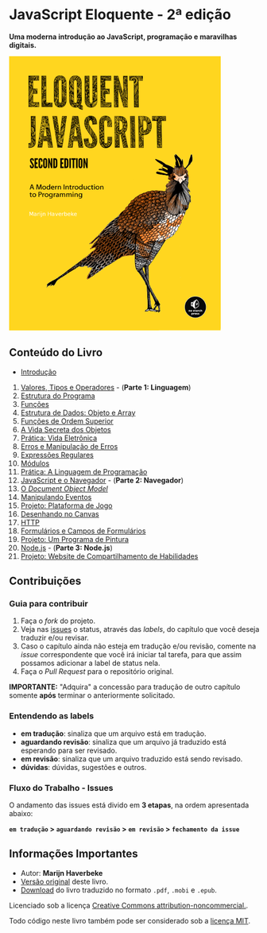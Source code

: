 # JavaScript Eloquente - 2ª edição

**Uma moderna introdução ao JavaScript, programação e maravilhas digitais.**

![JavaScript Eloquente](img/eloq-js.png)


## Conteúdo do Livro

- [Introdução](https://github.com/ericdouglas/eloquente-javascript/blob/master/chapters/00-introducao.md)
1. [Valores, Tipos e Operadores](https://github.com/ericdouglas/eloquente-javascript/blob/master/chapters/01-valores-tipos-operadores.md) - (**Parte 1: Linguagem**)
1. [Estrutura do Programa](https://github.com/ericdouglas/eloquente-javascript/blob/master/chapters/02-estrutura-do-programa.md)
1. [Funções](https://github.com/ericdouglas/eloquente-javascript/blob/master/chapters/03-funcoes.md)
1. [Estrutura de Dados: Objeto e Array](https://github.com/ericdouglas/eloquente-javascript/blob/master/chapters/04-estruturas-de-dados.md)
1. [Funções de Ordem Superior](https://github.com/ericdouglas/eloquente-javascript/blob/master/chapters/05-funcoes-de-ordem-superior.md)
1. [A Vida Secreta dos Objetos](https://github.com/ericdouglas/eloquente-javascript/blob/master/chapters/06-a-vida-secreta-dos-objetos.md)
1. [Prática: Vida Eletrônica](https://github.com/ericdouglas/eloquente-javascript/blob/master/chapters/07-pratica-vida-eletronica.md)
1. [Erros e Manipulação de Erros](https://github.com/ericdouglas/eloquente-javascript/blob/master/chapters/08-erros-e-manipulacao-de-erros.md)
1. [Expressões Regulares](https://github.com/ericdouglas/eloquente-javascript/blob/master/chapters/09-expressoes-regulares.md)
1. [Módulos](https://github.com/ericdouglas/eloquente-javascript/blob/master/chapters/10-modulos.md)
1. [Prática: A Linguagem de Programação](https://github.com/ericdouglas/eloquente-javascript/blob/master/chapters/11-pratica-linguagem-de-programacao.md)
1. [JavaScript e o Navegador](https://github.com/ericdouglas/eloquente-javascript/blob/master/chapters/12-javascript-e-o-navegador.md) - (**Parte 2: Navegador**)
1. [O *Document Object Model*](https://github.com/ericdouglas/eloquente-javascript/blob/master/chapters/13-document-object-model.md)
1. [Manipulando Eventos](https://github.com/ericdouglas/eloquente-javascript/blob/master/chapters/14-manipulando-eventos.md)
1. [Projeto: Plataforma de Jogo](https://github.com/ericdouglas/eloquente-javascript/blob/master/chapters/15-projeto-plataforma-de-jogo.md)
1. [Desenhando no Canvas](https://github.com/ericdouglas/eloquente-javascript/blob/master/chapters/16-desenhando-n0-canvas.md)
1. [HTTP](https://github.com/ericdouglas/eloquente-javascript/blob/master/chapters/17-http.md)
1. [Formulários e Campos de Formulários](https://github.com/ericdouglas/eloquente-javascript/blob/master/chapters/18-formularios-e-campos-de-formularios.md)
1. [Projeto: Um Programa de Pintura](https://github.com/ericdouglas/eloquente-javascript/blob/master/chapters/19-projeto-um-programa-de-pintura.md)
1. [Node.js](https://github.com/ericdouglas/eloquente-javascript/blob/master/chapters/20-nodejs.md) - (**Parte 3: Node.js**)
1. [Projeto: Website de Compartilhamento de Habilidades](https://github.com/ericdouglas/eloquente-javascript/blob/master/chapters/21-projeto-website-de-compartilhamento-de-habilidades.md)


## Contribuições

### Guia para contribuir

1. Faça o _fork_ do projeto.
2. Veja nas [issues](https://github.com/ericdouglas/eloquente-javascript/issues) o status, através das *labels*, do capítulo que você deseja traduzir e/ou revisar.
3. Caso o capítulo ainda não esteja em tradução e/ou revisão, comente na _issue_ correspondente que você irá iniciar tal tarefa, para que assim possamos adicionar a label de status nela.
4. Faça o _Pull Request_ para o repositório original.

**IMPORTANTE:** "Adquira" a concessão para tradução de outro capítulo somente **após** terminar o anteriormente solicitado.

### Entendendo as labels

* **em tradução**: sinaliza que um arquivo está em tradução.
* **aguardando revisão**: sinaliza que um arquivo já traduzido está esperando para ser revisado.
* **em revisão**: sinaliza que um arquivo traduzido está sendo revisado.
* **dúvidas**: dúvidas, sugestões e outros.

### Fluxo do Trabalho - Issues

O andamento das issues está divido em **3 etapas**, na ordem apresentada abaixo:

**`em tradução` > `aguardando revisão` > `em revisão` > `fechamento da issue`**


## Informações Importantes

- Autor: **Marijn Haverbeke**
- [Versão original](http://eloquentjavascript.net) deste livro.
- [Download](https://leanpub.com/eloquentejavascript) do livro traduzido no formato `.pdf`, `.mobi` e `.epub`. 

Licenciado sob a licença [Creative Commons attribution-noncommercial.](http://creativecommons.org/licenses/by-nc/3.0/).

Todo código neste livro também pode ser considerado sob a [licença MIT](http://opensource.org/licenses/MIT).
